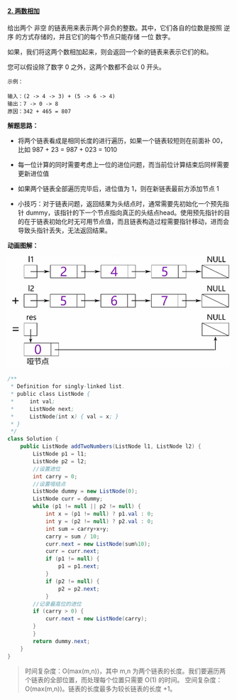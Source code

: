#### [2. 两数相加](https://leetcode-cn.com/problems/add-two-numbers/)

给出两个 非空 的链表用来表示两个非负的整数。其中，它们各自的位数是按照 逆序 的方式存储的，并且它们的每个节点只能存储 一位 数字。

如果，我们将这两个数相加起来，则会返回一个新的链表来表示它们的和。

您可以假设除了数字 0 之外，这两个数都不会以 0 开头。

```
示例：

输入：(2 -> 4 -> 3) + (5 -> 6 -> 4)
输出：7 -> 0 -> 8
原因：342 + 465 = 807
```

**解题思路：**

- 将两个链表看成是相同长度的进行遍历，如果一个链表较短则在前面补 00，比如 987 + 23 = 987 + 023 = 1010
- 每一位计算的同时需要考虑上一位的进位问题，而当前位计算结束后同样需要更新进位值
- 如果两个链表全部遍历完毕后，进位值为 1，则在新链表最前方添加节点 1

- 小技巧：对于链表问题，返回结果为头结点时，通常需要先初始化一个预先指针 dummy，该指针的下一个节点指向真正的头结点head。使用预先指针的目的在于链表初始化时无可用节点值，而且链表构造过程需要指针移动，进而会导致头指针丢失，无法返回结果。

**动画图解：**

![leetcode2](./image/leetcode2.gif)



```java
/**
 * Definition for singly-linked list.
 * public class ListNode {
 *     int val;
 *     ListNode next;
 *     ListNode(int x) { val = x; }
 * }
 */
class Solution {
    public ListNode addTwoNumbers(ListNode l1, ListNode l2) {
        ListNode p1 = l1;
        ListNode p2 = l2;
        //设置进位
        int carry = 0;
        //设置哑结点
        ListNode dummy = new ListNode(0);
        ListNode curr = dummy;
        while (p1 != null || p2 != null) {
            int x = (p1 != null) ? p1.val : 0;
            int y = (p2 != null) ? p2.val : 0;
            int sum = carry+x+y;
            carry = sum / 10;
            curr.next = new ListNode(sum%10);
            curr = curr.next;
            if (p1 != null) {
                p1 = p1.next;
            }
            if (p2 != null) {
                p2 = p2.next;
            }
        //记录最高位的进位
        if (carry > 0) {
            curr.next = new ListNode(carry);
        }
        }
        return dummy.next;
    }
}
```

> 时间复杂度：O(max(m,n))，其中 m,n 为两个链表的长度。我们要遍历两个链表的全部位置，而处理每个位置只需要 O(1) 的时间。
>空间复杂度：O(max(m,n))。链表的长度最多为较长链表的长度 +1。

